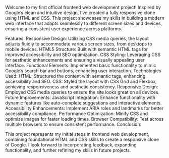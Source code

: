 Welcome to my first official frontend web development project! Inspired by Google’s clean and intuitive design, I’ve created a fully responsive clone using HTML and CSS. This project showcases my skills in building a modern web interface that adapts seamlessly to different screen sizes and devices, ensuring a consistent user experience across platforms.

Features:
Responsive Design: Utilizing CSS media queries, the layout adjusts fluidly to accommodate various screen sizes, from desktops to mobile devices.
HTML5 Structure: Built with semantic HTML tags for improved accessibility and SEO optimization.
CSS Styling: Leveraging CSS for aesthetic enhancements and ensuring a visually appealing user interface.
Functional Elements: Implemented basic functionality to mimic Google’s search bar and buttons, enhancing user interaction.
Technologies Used:
HTML: Structured the content with semantic tags, enhancing accessibility and SEO.
CSS: Styled the layout with CSS Grid and Flexbox, achieving responsiveness and aesthetic consistency.
Responsive Design: Employed CSS media queries to ensure the site looks great on all devices.
Future Improvements:
JavaScript Integration: Enhance functionality with dynamic features like auto-complete suggestions and interactive elements.
Accessibility Enhancements: Implement ARIA roles and landmarks for better accessibility compliance.
Performance Optimization: Minify CSS and optimize images for faster loading times.
Browser Compatibility: Test across multiple browsers to ensure consistent performance.
Conclusion:

This project represents my initial steps in frontend web development, combining foundational HTML and CSS skills to create a responsive clone of Google. I look forward to incorporating feedback, expanding functionality, and further refining my skills in future projects.
